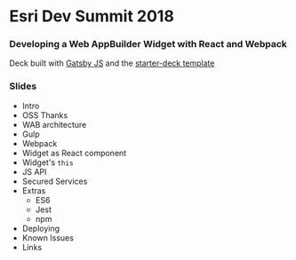 # Esri Dev Summit 2018
### Developing a Web AppBuilder Widget with React and Webpack

Deck built with [Gatsby JS](https://www.gatsbyjs.org/) and the [starter-deck template](https://github.com/fabe/gatsby-starter-deck)

### Slides
- Intro
- OSS Thanks
- WAB architecture
- Gulp
- Webpack
- Widget as React component
- Widget's `this`
- JS API
- Secured Services
- Extras
  - ES6
  - Jest
  - npm
- Deploying
- Known Issues
- Links
